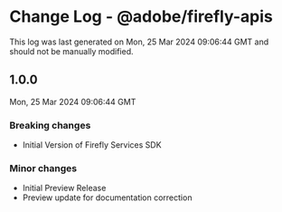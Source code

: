 # Change Log - @adobe/firefly-apis

This log was last generated on Mon, 25 Mar 2024 09:06:44 GMT and should not be manually modified.

## 1.0.0
Mon, 25 Mar 2024 09:06:44 GMT

### Breaking changes

- Initial Version of Firefly Services SDK

### Minor changes

- Initial Preview Release
- Preview update for documentation correction

